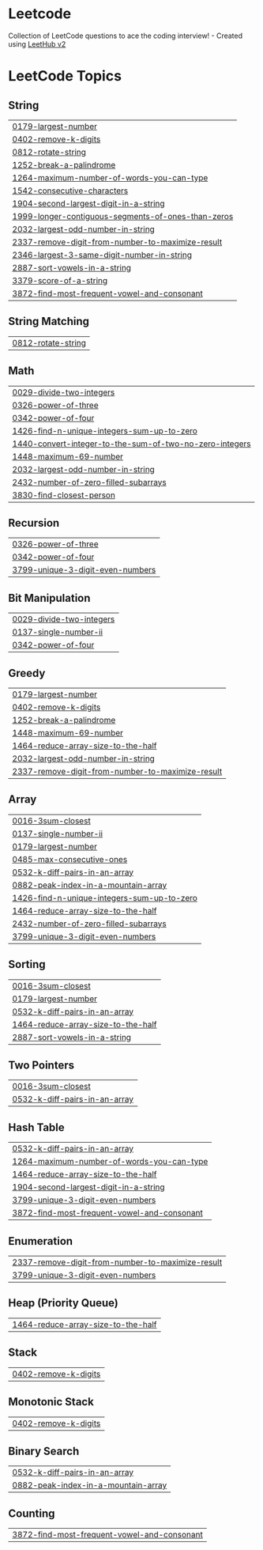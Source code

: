 # Leetcode
Collection of LeetCode questions to ace the coding interview! - Created using [LeetHub v2](https://github.com/arunbhardwaj/LeetHub-2.0)

<!---LeetCode Topics Start-->
# LeetCode Topics
## String
|  |
| ------- |
| [0179-largest-number](https://github.com/Prashantkumar210/Leetcode/tree/master/0179-largest-number) |
| [0402-remove-k-digits](https://github.com/Prashantkumar210/Leetcode/tree/master/0402-remove-k-digits) |
| [0812-rotate-string](https://github.com/Prashantkumar210/Leetcode/tree/master/0812-rotate-string) |
| [1252-break-a-palindrome](https://github.com/Prashantkumar210/Leetcode/tree/master/1252-break-a-palindrome) |
| [1264-maximum-number-of-words-you-can-type](https://github.com/Prashantkumar210/Leetcode/tree/master/1264-maximum-number-of-words-you-can-type) |
| [1542-consecutive-characters](https://github.com/Prashantkumar210/Leetcode/tree/master/1542-consecutive-characters) |
| [1904-second-largest-digit-in-a-string](https://github.com/Prashantkumar210/Leetcode/tree/master/1904-second-largest-digit-in-a-string) |
| [1999-longer-contiguous-segments-of-ones-than-zeros](https://github.com/Prashantkumar210/Leetcode/tree/master/1999-longer-contiguous-segments-of-ones-than-zeros) |
| [2032-largest-odd-number-in-string](https://github.com/Prashantkumar210/Leetcode/tree/master/2032-largest-odd-number-in-string) |
| [2337-remove-digit-from-number-to-maximize-result](https://github.com/Prashantkumar210/Leetcode/tree/master/2337-remove-digit-from-number-to-maximize-result) |
| [2346-largest-3-same-digit-number-in-string](https://github.com/Prashantkumar210/Leetcode/tree/master/2346-largest-3-same-digit-number-in-string) |
| [2887-sort-vowels-in-a-string](https://github.com/Prashantkumar210/Leetcode/tree/master/2887-sort-vowels-in-a-string) |
| [3379-score-of-a-string](https://github.com/Prashantkumar210/Leetcode/tree/master/3379-score-of-a-string) |
| [3872-find-most-frequent-vowel-and-consonant](https://github.com/Prashantkumar210/Leetcode/tree/master/3872-find-most-frequent-vowel-and-consonant) |
## String Matching
|  |
| ------- |
| [0812-rotate-string](https://github.com/Prashantkumar210/Leetcode/tree/master/0812-rotate-string) |
## Math
|  |
| ------- |
| [0029-divide-two-integers](https://github.com/Prashantkumar210/Leetcode/tree/master/0029-divide-two-integers) |
| [0326-power-of-three](https://github.com/Prashantkumar210/Leetcode/tree/master/0326-power-of-three) |
| [0342-power-of-four](https://github.com/Prashantkumar210/Leetcode/tree/master/0342-power-of-four) |
| [1426-find-n-unique-integers-sum-up-to-zero](https://github.com/Prashantkumar210/Leetcode/tree/master/1426-find-n-unique-integers-sum-up-to-zero) |
| [1440-convert-integer-to-the-sum-of-two-no-zero-integers](https://github.com/Prashantkumar210/Leetcode/tree/master/1440-convert-integer-to-the-sum-of-two-no-zero-integers) |
| [1448-maximum-69-number](https://github.com/Prashantkumar210/Leetcode/tree/master/1448-maximum-69-number) |
| [2032-largest-odd-number-in-string](https://github.com/Prashantkumar210/Leetcode/tree/master/2032-largest-odd-number-in-string) |
| [2432-number-of-zero-filled-subarrays](https://github.com/Prashantkumar210/Leetcode/tree/master/2432-number-of-zero-filled-subarrays) |
| [3830-find-closest-person](https://github.com/Prashantkumar210/Leetcode/tree/master/3830-find-closest-person) |
## Recursion
|  |
| ------- |
| [0326-power-of-three](https://github.com/Prashantkumar210/Leetcode/tree/master/0326-power-of-three) |
| [0342-power-of-four](https://github.com/Prashantkumar210/Leetcode/tree/master/0342-power-of-four) |
| [3799-unique-3-digit-even-numbers](https://github.com/Prashantkumar210/Leetcode/tree/master/3799-unique-3-digit-even-numbers) |
## Bit Manipulation
|  |
| ------- |
| [0029-divide-two-integers](https://github.com/Prashantkumar210/Leetcode/tree/master/0029-divide-two-integers) |
| [0137-single-number-ii](https://github.com/Prashantkumar210/Leetcode/tree/master/0137-single-number-ii) |
| [0342-power-of-four](https://github.com/Prashantkumar210/Leetcode/tree/master/0342-power-of-four) |
## Greedy
|  |
| ------- |
| [0179-largest-number](https://github.com/Prashantkumar210/Leetcode/tree/master/0179-largest-number) |
| [0402-remove-k-digits](https://github.com/Prashantkumar210/Leetcode/tree/master/0402-remove-k-digits) |
| [1252-break-a-palindrome](https://github.com/Prashantkumar210/Leetcode/tree/master/1252-break-a-palindrome) |
| [1448-maximum-69-number](https://github.com/Prashantkumar210/Leetcode/tree/master/1448-maximum-69-number) |
| [1464-reduce-array-size-to-the-half](https://github.com/Prashantkumar210/Leetcode/tree/master/1464-reduce-array-size-to-the-half) |
| [2032-largest-odd-number-in-string](https://github.com/Prashantkumar210/Leetcode/tree/master/2032-largest-odd-number-in-string) |
| [2337-remove-digit-from-number-to-maximize-result](https://github.com/Prashantkumar210/Leetcode/tree/master/2337-remove-digit-from-number-to-maximize-result) |
## Array
|  |
| ------- |
| [0016-3sum-closest](https://github.com/Prashantkumar210/Leetcode/tree/master/0016-3sum-closest) |
| [0137-single-number-ii](https://github.com/Prashantkumar210/Leetcode/tree/master/0137-single-number-ii) |
| [0179-largest-number](https://github.com/Prashantkumar210/Leetcode/tree/master/0179-largest-number) |
| [0485-max-consecutive-ones](https://github.com/Prashantkumar210/Leetcode/tree/master/0485-max-consecutive-ones) |
| [0532-k-diff-pairs-in-an-array](https://github.com/Prashantkumar210/Leetcode/tree/master/0532-k-diff-pairs-in-an-array) |
| [0882-peak-index-in-a-mountain-array](https://github.com/Prashantkumar210/Leetcode/tree/master/0882-peak-index-in-a-mountain-array) |
| [1426-find-n-unique-integers-sum-up-to-zero](https://github.com/Prashantkumar210/Leetcode/tree/master/1426-find-n-unique-integers-sum-up-to-zero) |
| [1464-reduce-array-size-to-the-half](https://github.com/Prashantkumar210/Leetcode/tree/master/1464-reduce-array-size-to-the-half) |
| [2432-number-of-zero-filled-subarrays](https://github.com/Prashantkumar210/Leetcode/tree/master/2432-number-of-zero-filled-subarrays) |
| [3799-unique-3-digit-even-numbers](https://github.com/Prashantkumar210/Leetcode/tree/master/3799-unique-3-digit-even-numbers) |
## Sorting
|  |
| ------- |
| [0016-3sum-closest](https://github.com/Prashantkumar210/Leetcode/tree/master/0016-3sum-closest) |
| [0179-largest-number](https://github.com/Prashantkumar210/Leetcode/tree/master/0179-largest-number) |
| [0532-k-diff-pairs-in-an-array](https://github.com/Prashantkumar210/Leetcode/tree/master/0532-k-diff-pairs-in-an-array) |
| [1464-reduce-array-size-to-the-half](https://github.com/Prashantkumar210/Leetcode/tree/master/1464-reduce-array-size-to-the-half) |
| [2887-sort-vowels-in-a-string](https://github.com/Prashantkumar210/Leetcode/tree/master/2887-sort-vowels-in-a-string) |
## Two Pointers
|  |
| ------- |
| [0016-3sum-closest](https://github.com/Prashantkumar210/Leetcode/tree/master/0016-3sum-closest) |
| [0532-k-diff-pairs-in-an-array](https://github.com/Prashantkumar210/Leetcode/tree/master/0532-k-diff-pairs-in-an-array) |
## Hash Table
|  |
| ------- |
| [0532-k-diff-pairs-in-an-array](https://github.com/Prashantkumar210/Leetcode/tree/master/0532-k-diff-pairs-in-an-array) |
| [1264-maximum-number-of-words-you-can-type](https://github.com/Prashantkumar210/Leetcode/tree/master/1264-maximum-number-of-words-you-can-type) |
| [1464-reduce-array-size-to-the-half](https://github.com/Prashantkumar210/Leetcode/tree/master/1464-reduce-array-size-to-the-half) |
| [1904-second-largest-digit-in-a-string](https://github.com/Prashantkumar210/Leetcode/tree/master/1904-second-largest-digit-in-a-string) |
| [3799-unique-3-digit-even-numbers](https://github.com/Prashantkumar210/Leetcode/tree/master/3799-unique-3-digit-even-numbers) |
| [3872-find-most-frequent-vowel-and-consonant](https://github.com/Prashantkumar210/Leetcode/tree/master/3872-find-most-frequent-vowel-and-consonant) |
## Enumeration
|  |
| ------- |
| [2337-remove-digit-from-number-to-maximize-result](https://github.com/Prashantkumar210/Leetcode/tree/master/2337-remove-digit-from-number-to-maximize-result) |
| [3799-unique-3-digit-even-numbers](https://github.com/Prashantkumar210/Leetcode/tree/master/3799-unique-3-digit-even-numbers) |
## Heap (Priority Queue)
|  |
| ------- |
| [1464-reduce-array-size-to-the-half](https://github.com/Prashantkumar210/Leetcode/tree/master/1464-reduce-array-size-to-the-half) |
## Stack
|  |
| ------- |
| [0402-remove-k-digits](https://github.com/Prashantkumar210/Leetcode/tree/master/0402-remove-k-digits) |
## Monotonic Stack
|  |
| ------- |
| [0402-remove-k-digits](https://github.com/Prashantkumar210/Leetcode/tree/master/0402-remove-k-digits) |
## Binary Search
|  |
| ------- |
| [0532-k-diff-pairs-in-an-array](https://github.com/Prashantkumar210/Leetcode/tree/master/0532-k-diff-pairs-in-an-array) |
| [0882-peak-index-in-a-mountain-array](https://github.com/Prashantkumar210/Leetcode/tree/master/0882-peak-index-in-a-mountain-array) |
## Counting
|  |
| ------- |
| [3872-find-most-frequent-vowel-and-consonant](https://github.com/Prashantkumar210/Leetcode/tree/master/3872-find-most-frequent-vowel-and-consonant) |
<!---LeetCode Topics End-->